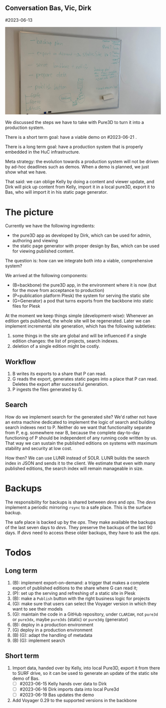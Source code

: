 ## Conversation Bas, Vic, Dirk

#2023-06-13

![](IMG_5122.jpeg)

We discussed the steps we have to take with Pure3D to turn it into a production system.

There is a short term goal: have a viable demo on #2023-06-21 .

There is a long term goal: have a production system that is properly embedded in the HuC infrastructure.

Meta strategy: the evolution towards a production system will not be driven by ad-hoc deadlines such as demos. When a demo is planned, we just show what we have.

That said: we can oblige Kelly by doing a content and viewer update, and Dirk will pick up content from Kelly, import it in a local pure3D, export it to Bas, who will import it in his static page generator.

# The picture

Currently we have the following ingredients:

* the pure3D app as developed by Dirk, which can be used for admin, authoring and viewing
* the static page generator with proper design by Bas, which can be used for viewing published content.

The question is: how can we integrate both into a viable, comprehensive system?

We arrived at the following components:

* (B=backbone) the pure3D app, in the environment where it is now (but for the move from acceptance to production)
* (P=publication platform Plesk) the system for serving the static site
* (G=Generator) a pod that turns exports from the backbone into static files for Plesk

At the moment we keep things simple (development-wise):
Whenever an edition gets published, the whole site will be regenerated.
Later we can implement incremental site generation, which has the following subtleties:

1. some things in the site are global and will be influenced if a single edition changes: the list of projects, search indexes.
2. deletion of a single edition might be costly.

## Workflow

1. B writes its exports to a share that P can read.
2. G reads the export, generates static pages into a place that P can read. Deletes the export after successful generation.
3. P ingests the files generated by G.

## Search

How do we implement search for the generated site?
We'd rather not have an extra machine dedicated to implement the logic of search and building search indexes next to P. Neither do we want that functionality separate from P, e.g. somewhere near B, because the complete day-to-day functioning of P should be independent of any running code written by us. That way we can sustain the published editions on systems with maximum stability and security at low cost.

How then? We can use LUNR instead of SOLR. LUNR builds the search index in JSON and sends it to the client.
We estimate that even with many published editions, the search index will remain manageable in size.

# Backups

The responsibility for backups is shared between *devs* and *ops*. The *devs* implement a periodic mirroring `rsync` to a safe place. This is the surface backup. 

The safe place is backed up by the *ops*. They make available the backups of the last seven days to *devs*. They preserve the backups of the last 90 days. If *devs* need to access these older backups, they have to ask the *ops*.

# Todos

## Long term

1. (B): implement export-on-demand: a trigger that makes a complete export of published editions to the share where G can read it;
2. (P): set up the serving and refreshing of a static site in Plesk
3. (B): make a `Publish` button with the right business logic for projects
4. (G): make sure that users can select the Voyager version in which they want to see their models
5. (G): maintain the code in a GitHub repository, under `CLARIAH`, not `pure3d` or `pure3dx`, maybe `pure3ds` (static) or `pure3dg` (generator)
6. (B): deploy in a production environment
7. (G) deploy in a production environment
8. (B) (G): adapt the handling of metadata
9. (B) (G): implement search

## Short term

1. Import data, handed over by Kelly, into local Pure3D, export it from there to SURF drive, so it can be used to generate an update of the static site demo of Bas.
	* [ ] #2023-06-15 Kelly hands over data to Dirk
	* [ ] #2023-06-16 Dirk imports data into local Pure3d
	* [ ] #2023-06-19 Bas updates the demo
2. Add Voyager 0.29 to the supported versions in the backbone





